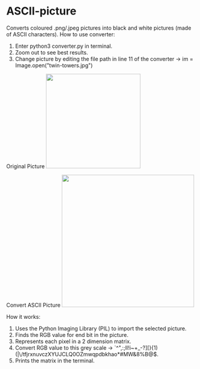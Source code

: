 # ASCII-picture
Converts coloured .png/.jpeg pictures into black and white pictures (made of ASCII characters).
How to use converter: 
1)   Enter python3 converter.py in terminal.
2)   Zoom out to see best results.
3)   Change picture by editing the file path in line 11 of the converter 
     ->   im = Image.open("twin-towers.jpg")

Original Picture
<img src="https://github.com/yili288/ASCII-pic/blob/master/twin-towers.jpg"  height="250" />

Convert ASCII Picture
<img src="https://github.com/yili288/ASCII-pic/blob/master/Black-white-twin-towers.png"  height="350" />

How it works:
1)   Uses the Python Imaging Library (PIL) to import the selected picture.
2)   Finds the RGB value for end bit in the picture.
3)   Represents each pixel in a 2 dimension matrix.
4)   Convert RGB value to this grey scale 
     ->  `^\",:;Il!i~+_-?][}{1)(|\\/tfjrxnuvczXYUJCLQ0OZmwqpdbkhao*#MW&8%B@$.
6)   Prints the matrix in the terminal.

